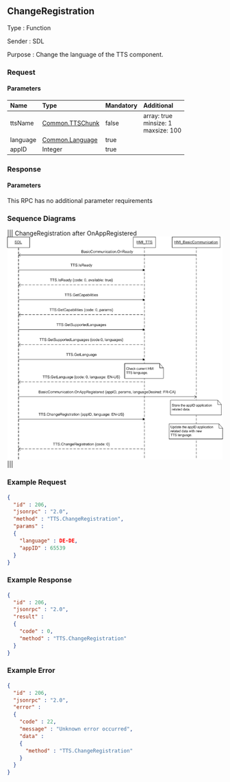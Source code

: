 ## ChangeRegistration

Type
: Function

Sender
: SDL

Purpose
: Change the language of the TTS component.

### Request

#### Parameters

|Name|Type|Mandatory|Additional|
|:---|:---|:--------|:---------|
|ttsName|[Common.TTSChunk](../../common/structs/index.md#ttschunk)|false|array: true<br>minsize: 1<br>maxsize: 100|
|language|[Common.Language](../../common/enums/index.md#language)|true||
|appID|Integer|true||

### Response

#### Parameters

This RPC has no additional parameter requirements

### Sequence Diagrams
|||
ChangeRegistration after OnAppRegistered
![ChangeRegistration](./assets/ChangeRegistration.png)
|||

### Example Request

```json
{
  "id" : 206,
  "jsonrpc" : "2.0",
  "method" : "TTS.ChangeRegistration",
  "params" :
  {
    "language" : DE-DE,
    "appID" : 65539
  }
}
```
### Example Response

```json
{
  "id" : 206,
  "jsonrpc" : "2.0",
  "result" :
  {
    "code" : 0,
    "method" : "TTS.ChangeRegistration"
  }
}
```

### Example Error

```json
{
  "id" : 206,
  "jsonrpc" : "2.0",
  "error" :
  {
    "code" : 22,
    "message" : "Unknown error occurred",
    "data" :
    {
      "method" : "TTS.ChangeRegistration"
    }
  }
}
```
